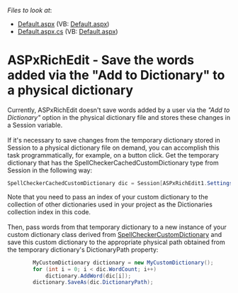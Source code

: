 <!-- default file list -->
*Files to look at*:

* [Default.aspx](./CS/Default.aspx) (VB: [Default.aspx](./VB/Default.aspx))
* [Default.aspx.cs](./CS/Default.aspx.cs) (VB: [Default.aspx](./VB/Default.aspx))
<!-- default file list end -->
# ASPxRichEdit - Save the words added via the "Add to Dictionary" to a physical dictionary


Currently, ASPxRichEdit doesn't save words added by a user via the <em>"Add to Dictionary"</em> option in the physical dictionary file and stores these changes in a Session variable.<br><br>If it's necessary to save changes from the temporary dictionary stored in Session to a physical dictionary file on demand, you can accomplish this task programmatically, for example, on a button click. Get the temporary dictionary that has the SpellCheckerCachedCustomDictionary type from Session in the following way:<br>


```cs
SpellCheckerCachedCustomDictionary dic = Session[ASPxRichEdit1.Settings.SpellChecker.Dictionaries[0].CacheKey] as SpellCheckerCachedCustomDictionary;
```


Note that you need to pass an index of your custom dictionary to the collection of other dictionaries used in your project as the Dictionaries collection index in this code.<br><br>Then, pass words from that temporary dictionary to a new instance of your custom dictionary class derived from <a href="https://documentation.devexpress.com/#CoreLibraries/clsDevExpressXtraSpellCheckerSpellCheckerCustomDictionarytopic">SpellCheckerCustomDictionary</a> and save this custom dictionary to the appropriate physical path obtained from the temporary dictionary's DictionaryPath property:<br>


```cs
        MyCustomDictionary dictionary = new MyCustomDictionary();
        for (int i = 0; i < dic.WordCount; i++)
            dictionary.AddWord(dic[i]);
        dictionary.SaveAs(dic.DictionaryPath);
```



<br/>


